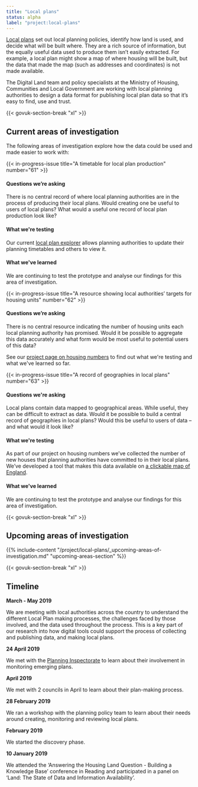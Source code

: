 ```yaml
---
title: "Local plans"
status: alpha
label: "project:local-plans"
---
```


[Local plans](https://www.gov.uk/guidance/plan-making) set out local planning policies, identify how land is used, and decide what will be built where. They are a rich source of information, but the equally useful data used to produce them isn’t easily extracted. For example, a local plan might show a map of where housing will be built, but the data that made the map (such as addresses and coordinates) is not made available.


The Digital Land team and policy specialists at the Ministry of Housing, Communities and Local Government are working with local planning authorities to design a data format for publishing local plan data so that it’s easy to find, use and trust. 

{{< govuk-section-break "xl" >}}

## Current areas of investigation

The following areas of investigation explore how the data could be used and made easier to work with:

{{< in-progress-issue title="A timetable for local plan production" number="61" >}}

#### Questions we’re asking

There is no central record of where local planning authorities are in the process of producing their local plans. Would creating one be useful to users of local plans?  What would a useful one record of local plan production look like?

#### What we're testing

Our current [local plan explorer](https://local-plans-prototype.herokuapp.com/local-plans) allows planning authorities to update their planning timetables and others to view it.

#### What we've learned

We are continuing to test the prototype and analyse our findings for this area of investigation.

{{< in-progress-issue title="A resource showing local authorities’ targets for housing units" number="62" >}}

#### Questions we’re asking

There is no central resource indicating the number of housing units each local planning authority has promised. Would it be possible to aggregate this data accurately and what form would be most useful to potential users of this data?

See our [project page on housing numbers](https://digital-land.github.io/project/housing-numbers/) to find out what we're testing and what we've learned so far.

{{< in-progress-issue title="A record of geographies in local plans" number="63" >}}

#### Questions we're asking

Local plans contain data mapped to geographical areas. While useful, they can be difficult to extract as data. Would it be possible to build a central record of geographies in local plans? Would this be useful to users of data – and what would it look like?

#### What we're testing

As part of our project on housing numbers we’ve collected the number of new houses that planning authorities have committed to in their local plans. We’ve developed a tool that makes this data available on [a clickable map of England](https://local-plans-prototype.herokuapp.com/local-plans/map-of-data).

#### What we've learned

We are continuing to test the prototype and analyse our findings for this area of investigation.

{{< govuk-section-break "xl" >}}

## Upcoming areas of investigation

{{% include-content "/project/local-plans/_upcoming-areas-of-investigation.md" "upcoming-areas-section" %}}


{{< govuk-section-break "xl" >}}

## Timeline

**March - May 2019**

We are meeting with local authorities across the country to understand the different Local Plan making processes, the challenges faced by those involved, and the data used throughout the process. This is a key part of our research into how digital tools could support the process of collecting and publishing data, and making local plans.

**24 April 2019**

We met with the [Planning Inspectorate](https://www.gov.uk/government/organisations/planning-inspectorate) to learn about their involvement in monitoring emerging plans.

**April 2019**

We met with 2 councils in April to learn about their plan-making process.

**28 February 2019**

We ran a workshop with the planning policy team to learn about their needs around creating, monitoring and reviewing local plans.

**February 2019**

We started the discovery phase.

**10 January 2019**

We attended the ‘Answering the Housing Land Question - Building a Knowledge Base’ conference in Reading and participated in a panel on ‘Land: The State of Data and Information Availability’.
